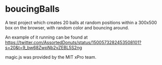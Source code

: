 # boucingBalls

A test project which creates 20 balls at random positions within a 300x500 box on the browser, with random color and bouncing around.

An example of it running can be found at https://twitter.com/AssortedDonuts/status/1500573282453508101?s=20&t=9_bw68ZwpNb2vZEBL5S2ng

magic.js was provided by the MIT xPro team. 
